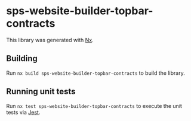# sps-website-builder-topbar-contracts

This library was generated with [Nx](https://nx.dev).

## Building

Run `nx build sps-website-builder-topbar-contracts` to build the library.

## Running unit tests

Run `nx test sps-website-builder-topbar-contracts` to execute the unit tests via [Jest](https://jestjs.io).
